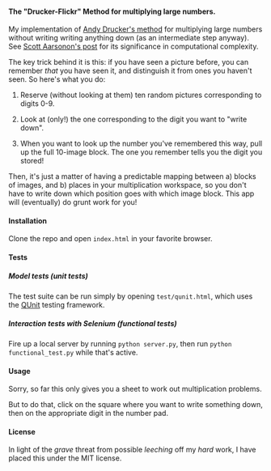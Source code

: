 #### The "Drucker-Flickr" Method for multiplying large numbers.

My implementation of [Andy Drucker's method](http://people.csail.mit.edu/andyd/rec_method.pdf) for multiplying large numbers without writing writing anything down (as an intermediate step anyway).  See [Scott Aarsonon's post](http://www.scottaaronson.com/blog/?p=728) for its significance in computational complexity.

The key trick behind it is this: if you have seen a picture before, you can remember *that* you have seen it, and distinguish it from ones you haven't seen.  So here's what you do:

1) Reserve (without looking at them) ten random pictures corresponding to digits 0-9.

2) Look at (only!) the one corresponding to the digit you want to "write down".

3) When you want to look up the number you've remembered this way, pull up the full 10-image block.  The one you remember tells you the digit you stored!

Then, it's just a matter of having a predictable mapping between a) blocks of images, and b) places in your multiplication workspace, so you don't have to write down which position goes with which image block.  This app will (eventually) do grunt work for you!

#### Installation

Clone the repo and open `index.html` in your favorite browser.

#### Tests

##### Model tests (unit tests)
The test suite can be run simply by opening `test/qunit.html`, which uses the [QUnit](http://qunitjs.com/) testing framework.

##### Interaction tests with Selenium (functional tests)

Fire up a local server by running `python server.py`, then run `python functional_test.py` while that's active.

#### Usage

Sorry, so far this only gives you a sheet to work out multiplication problems.

But to do that, click on the square where you want to write something down, then on the appropriate digit in the number pad.

#### License

In light of the *grave* threat from possible *leeching* off my *hard* work, I have placed this under the MIT license.
